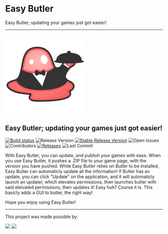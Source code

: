 # Easy Butler
Easy Butler; updating your games just got easier!

-----

![Butler Logo](https://raw.githubusercontent.com/TheCrafters001/Easy-Butler/master/Butler-Logo.png)

## Easy Butler; updating your games just got easier!
[![Build status](https://ci.appveyor.com/api/projects/status/jcq57w87weea18gp?svg=true)](https://ci.appveyor.com/project/TheCrafters001/easy-butler)
![Release Version](https://badgen.net/github/release/TheCrafters001/Easy-Butler)
[![Stable Release Version](https://badgen.net/github/release/TheCrafters001/Easy-Butler/stable)](https://github.com/TheCrafters001/Easy-Butler/releases/latest)
![Open Issues](https://badgen.net/github/open-issues/TheCrafters001/Easy-Butler)
![Contributers](https://badgen.net/github/contributors/TheCrafters001/Easy-Butler)
[![Releases](https://badgen.net/github/releases/TheCrafters001/Easy-Butler)](https://github.com/TheCrafters001/Easy-Butler/releases/)
![Last Commit](https://badgen.net/github/last-commit/TheCrafters001/Easy-Butler)

With Easy Butler, you can update, and publish your games with ease. When you use Easy Butler, it pushes a .ZIP file to your game page, with the version you have pushed. While Easy Butler relies on Butler to be installed, Easy Butler can automaticly update all the information! If Butler has an update, you can click "Update" on the application, and it will automaticly launch an updater, which elevates permissions, then launches butler with said eleivated permissions, then updates it! Easy huh? Course it is. This basicly adds a GUI to butler, the right way!

Hope you enjoy using Easy Butler!

-------
This project was made possible by:

[![](https://badgen.net/badge/GitHub/TheCrafters001/green?icon=github)](https://github.com/TheCrafters001?tab=repositories) [![](https://badgen.net/badge/license/GNU%20GPL%20V3/orange)](https://www.gnu.org/licenses/)
